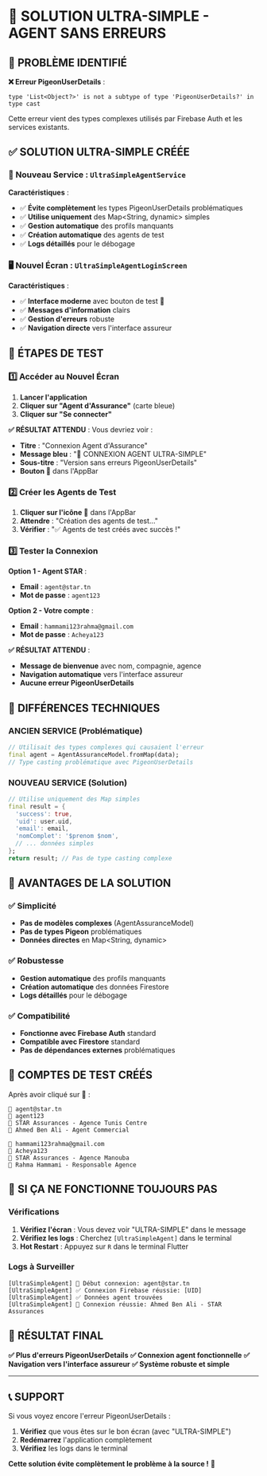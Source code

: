 # 🚀 **SOLUTION ULTRA-SIMPLE - AGENT SANS ERREURS**

## 🎯 **PROBLÈME IDENTIFIÉ**

**❌ Erreur PigeonUserDetails** : 
```
type 'List<Object?>' is not a subtype of type 'PigeonUserDetails?' in type cast
```

Cette erreur vient des types complexes utilisés par Firebase Auth et les services existants.

## ✅ **SOLUTION ULTRA-SIMPLE CRÉÉE**

### **🚀 Nouveau Service : `UltraSimpleAgentService`**

**Caractéristiques** :
- ✅ **Évite complètement** les types PigeonUserDetails problématiques
- ✅ **Utilise uniquement** des Map<String, dynamic> simples
- ✅ **Gestion automatique** des profils manquants
- ✅ **Création automatique** des agents de test
- ✅ **Logs détaillés** pour le débogage

### **🖥️ Nouvel Écran : `UltraSimpleAgentLoginScreen`**

**Caractéristiques** :
- ✅ **Interface moderne** avec bouton de test 🧪
- ✅ **Messages d'information** clairs
- ✅ **Gestion d'erreurs** robuste
- ✅ **Navigation directe** vers l'interface assureur

## 📱 **ÉTAPES DE TEST**

### **1️⃣ Accéder au Nouvel Écran**

1. **Lancer l'application**
2. **Cliquer sur "Agent d'Assurance"** (carte bleue)
3. **Cliquer sur "Se connecter"**

**✅ RÉSULTAT ATTENDU** : Vous devriez voir :
- **Titre** : "Connexion Agent d'Assurance"
- **Message bleu** : "🔐 CONNEXION AGENT ULTRA-SIMPLE"
- **Sous-titre** : "Version sans erreurs PigeonUserDetails"
- **Bouton 🧪** dans l'AppBar

### **2️⃣ Créer les Agents de Test**

1. **Cliquer sur l'icône 🧪** dans l'AppBar
2. **Attendre** : "Création des agents de test..."
3. **Vérifier** : "✅ Agents de test créés avec succès !"

### **3️⃣ Tester la Connexion**

**Option 1 - Agent STAR** :
- **Email** : `agent@star.tn`
- **Mot de passe** : `agent123`

**Option 2 - Votre compte** :
- **Email** : `hammami123rahma@gmail.com`
- **Mot de passe** : `Acheya123`

**✅ RÉSULTAT ATTENDU** :
- **Message de bienvenue** avec nom, compagnie, agence
- **Navigation automatique** vers l'interface assureur
- **Aucune erreur PigeonUserDetails**

## 🔧 **DIFFÉRENCES TECHNIQUES**

### **ANCIEN SERVICE (Problématique)**
```dart
// Utilisait des types complexes qui causaient l'erreur
final agent = AgentAssuranceModel.fromMap(data);
// Type casting problématique avec PigeonUserDetails
```

### **NOUVEAU SERVICE (Solution)**
```dart
// Utilise uniquement des Map simples
final result = {
  'success': true,
  'uid': user.uid,
  'email': email,
  'nomComplet': '$prenom $nom',
  // ... données simples
};
return result; // Pas de type casting complexe
```

## 🎯 **AVANTAGES DE LA SOLUTION**

### **✅ Simplicité**
- **Pas de modèles complexes** (AgentAssuranceModel)
- **Pas de types Pigeon** problématiques
- **Données directes** en Map<String, dynamic>

### **✅ Robustesse**
- **Gestion automatique** des profils manquants
- **Création automatique** des données Firestore
- **Logs détaillés** pour le débogage

### **✅ Compatibilité**
- **Fonctionne avec Firebase Auth** standard
- **Compatible avec Firestore** standard
- **Pas de dépendances externes** problématiques

## 🧪 **COMPTES DE TEST CRÉÉS**

Après avoir cliqué sur 🧪 :

```
📧 agent@star.tn
🔑 agent123
🏢 STAR Assurances - Agence Tunis Centre
👤 Ahmed Ben Ali - Agent Commercial
```

```
📧 hammami123rahma@gmail.com
🔑 Acheya123
🏢 STAR Assurances - Agence Manouba
👤 Rahma Hammami - Responsable Agence
```

## 🚨 **SI ÇA NE FONCTIONNE TOUJOURS PAS**

### **Vérifications**

1. **Vérifiez l'écran** : Vous devez voir "ULTRA-SIMPLE" dans le message
2. **Vérifiez les logs** : Cherchez `[UltraSimpleAgent]` dans le terminal
3. **Hot Restart** : Appuyez sur `R` dans le terminal Flutter

### **Logs à Surveiller**

```
[UltraSimpleAgent] 🔐 Début connexion: agent@star.tn
[UltraSimpleAgent] ✅ Connexion Firebase réussie: [UID]
[UltraSimpleAgent] ✅ Données agent trouvées
[UltraSimpleAgent] 🎉 Connexion réussie: Ahmed Ben Ali - STAR Assurances
```

## 🎉 **RÉSULTAT FINAL**

**✅ Plus d'erreurs PigeonUserDetails**
**✅ Connexion agent fonctionnelle**
**✅ Navigation vers l'interface assureur**
**✅ Système robuste et simple**

---

## 📞 **SUPPORT**

Si vous voyez encore l'erreur PigeonUserDetails :
1. **Vérifiez** que vous êtes sur le bon écran (avec "ULTRA-SIMPLE")
2. **Redémarrez** l'application complètement
3. **Vérifiez** les logs dans le terminal

**Cette solution évite complètement le problème à la source !** 🚀
